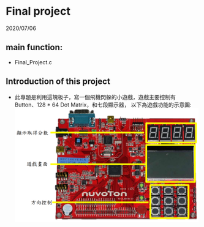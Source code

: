 # Final project
2020/07/06

## main function:
   * Final_Project.c

## Introduction of this project
   * 此專題是利用這塊板子，寫一個飛機閃躲的小遊戲，遊戲主要控制有 Button、128 * 64 Dot Matrix，和七段顯示器，
   以下為遊戲功能的示意圖:
   ![Alt text](https://github.com/bill130287/Lab-of-Microcomputer-Principles-and-Applications/blob/master/Final_Project/.png/Final_project.png)

